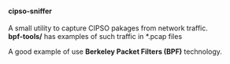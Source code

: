#### cipso-sniffer

A small utility to capture CIPSO pakages from network traffic.  
**bpf-tools/** has examples of such traffic in *.pcap files

A good example of use **Berkeley Packet Filters (BPF)** technology.